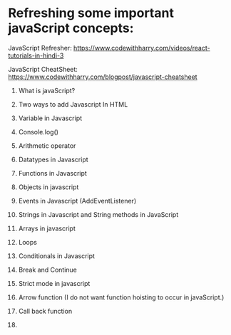 # Refreshing some important javaScript concepts:

JavaScript Refresher: https://www.codewithharry.com/videos/react-tutorials-in-hindi-3

JavaScript CheatSheet: https://www.codewithharry.com/blogpost/javascript-cheatsheet


1. What is javaScript?

2. Two ways to add Javascript In HTML

3. Variable in Javascript

4. Console.log()

5. Arithmetic operator

6. Datatypes in Javascript

7. Functions in Javascript

8. Objects in javascript

9. Events in Javascript (AddEventListener)

10. Strings in Javascript and String methods in JavaScript

11. Arrays in javascript

12. Loops

13. Conditionals in Javascript

14. Break and Continue

15. Strict mode in javascript

16. Arrow function (I do not want function hoisting to occur in javaScript.)

17. Call back function

18. 